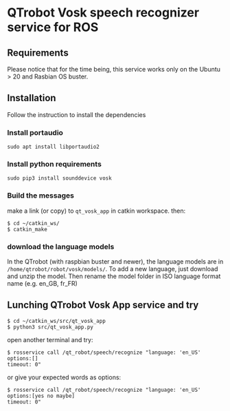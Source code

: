 # QTrobot Vosk speech recognizer service for ROS

## Requirements 
Please notice that for the time being, this service works only on the Ubuntu > 20 and Rasbian OS buster. 


## Installation 
Follow the instruction to install the dependencies 

### Install portaudio 

```
sudo apt install libportaudio2
```

### Install python requirements
```
sudo pip3 install sounddevice vosk
```

### Build the messages 
make a link (or copy) to `qt_vosk_app` in catkin workspace. then:

```
$ cd ~/catkin_ws/
$ catkin_make

```

### download the language models 

In the QTrobot (with raspbian buster and newer), the language models are 
in `/home/qtrobot/robot/vosk/models/`. To add a new language, just download and unzip the model.
Then rename the model folder in ISO language format name (e.g. en_GB, fr_FR)


## Lunching QTrobot Vosk App service  and try
```
$ cd ~/catkin_ws/src/qt_vosk_app
$ python3 src/qt_vosk_app.py 
```

open another terminal and try:
```
$ rosservice call /qt_robot/speech/recognize "language: 'en_US'
options:[]
timeout: 0"
```

or give your expected words as options: 

```
$ rosservice call /qt_robot/speech/recognize "language: 'en_US'
options:[yes no maybe]
timeout: 0"
```
